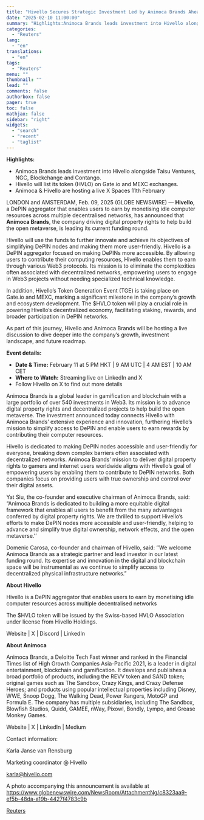 ```yaml
---
title: "Hivello Secures Strategic Investment Led by Animoca Brands Ahead of Token Listing"
date: "2025-02-10 11:00:00"
summary: "Highlights:Animoca Brands leads investment into Hivello alongside Taisu Ventures, NGC, Blockchange and Contango.Hivello will list its token (HVLO) on Gate.io and MEXC exchanges.Animoca &amp; Hivello are hosting a live X Spaces 11th FebruaryLONDON and AMSTERDAM, Feb. 09, 2025 (GLOBE NEWSWIRE) — Hivello, a DePIN aggregator that enables users to earn..."
categories:
  - "Reuters"
lang:
  - "en"
translations:
  - "en"
tags:
  - "Reuters"
menu: ""
thumbnail: ""
lead: ""
comments: false
authorbox: false
pager: true
toc: false
mathjax: false
sidebar: "right"
widgets:
  - "search"
  - "recent"
  - "taglist"
---
```


**Highlights:**

* Animoca Brands leads investment into Hivello alongside Taisu Ventures, NGC, Blockchange and Contango.
* Hivello will list its token (HVLO) on Gate.io and MEXC exchanges.
* Animoca & Hivello are hosting a live X Spaces 11th February

LONDON and AMSTERDAM, Feb. 09, 2025 (GLOBE NEWSWIRE) — **Hivello**, a DePIN aggregator that enables users to earn by monetising idle computer resources across multiple decentralised networks, has announced that **Animoca Brands**, the company driving digital property rights to help build the open metaverse, is leading its current funding round.

Hivello will use the funds to further innovate and achieve its objectives of simplifying DePIN nodes and making them more user-friendly. Hivello is a DePIN aggregator focused on making DePINs more accessible. By allowing users to contribute their computing resources, Hivello enables them to earn through various Web3 protocols. Its mission is to eliminate the complexities often associated with decentralized networks, empowering users to engage in Web3 projects without needing specialized technical knowledge.

In addition, Hivello’s Token Generation Event (TGE) is taking place on Gate.io and MEXC, marking a significant milestone in the company’s growth and ecosystem development. The $HVLO token will play a crucial role in powering Hivello’s decentralized economy, facilitating staking, rewards, and broader participation in DePIN networks.

As part of this journey, Hivello and Animoca Brands will be hosting a live discussion to dive deeper into the company’s growth, investment landscape, and future roadmap.

**Event details:**

* **Date & Time:** February 11 at 5 PM HKT | 9 AM UTC | 4 AM EST | 10 AM CET
* **Where to Watch:** Streaming live on LinkedIn and X
* Follow Hivello on X to find out more details

Animoca Brands is a global leader in gamification and blockchain with a large portfolio of over 540 investments in Web3. Its mission is to advance digital property rights and decentralized projects to help build the open metaverse. The investment announced today connects Hivello with Animoca Brands’ extensive experience and innovation, furthering Hivello’s mission to simplify access to DePIN and enable users to earn rewards by contributing their computer resources.

Hivello is dedicated to making DePIN nodes accessible and user-friendly for everyone, breaking down complex barriers often associated with decentralized networks. Animoca Brands’ mission to deliver digital property rights to gamers and internet users worldwide aligns with Hivello’s goal of empowering users by enabling them to contribute to DePIN networks. Both companies focus on providing users with true ownership and control over their digital assets.

Yat Siu, the co-founder and executive chairman of Animoca Brands, said: “Animoca Brands is dedicated to building a more equitable digital framework that enables all users to benefit from the many advantages conferred by digital property rights. We are thrilled to support Hivello’s efforts to make DePIN nodes more accessible and user-friendly, helping to advance and simplify true digital ownership, network effects, and the open metaverse.’’

Domenic Carosa, co-founder and chairman of Hivello, said: ‘’We welcome Animoca Brands as a strategic partner and lead investor in our latest funding round. Its expertise and innovation in the digital and blockchain space will be instrumental as we continue to simplify access to decentralized physical infrastructure networks.”

**About Hivello**

Hivello is a DePIN aggregator that enables users to earn by monetising idle computer resources across multiple decentralised networks

The $HVLO token will be issued by the Swiss-based HVLO Association under license from Hivello Holdings.

Website | X | Discord | LinkedIn

**About Animoca**

Animoca Brands, a Deloitte Tech Fast winner and ranked in the Financial Times list of High Growth Companies Asia-Pacific 2021, is a leader in digital entertainment, blockchain and gamification. It develops and publishes a broad portfolio of products, including the REVV token and SAND token; original games such as The Sandbox, Crazy Kings, and Crazy Defense Heroes; and products using popular intellectual properties including Disney, WWE, Snoop Dogg, The Walking Dead, Power Rangers, MotoGP and Formula E. The company has multiple subsidiaries, including The Sandbox, Blowfish Studios, Quidd, GAMEE, nWay, Pixowl, Bondly, Lympo, and Grease Monkey Games.

Website | X | LinkedIn | Medium

Contact information:

Karla Janse van Rensburg

Marketing coordinator @ Hivello

karla@hivello.com

A photo accompanying this announcement is available at https://www.globenewswire.com/NewsRoom/AttachmentNg/c8323aa9-ef5b-48da-a19b-4427f4783c9b

[Reuters](https://www.tradingview.com/news/reuters.com,2025-02-10:newsml_GNE6kxjwr:0-hivello-secures-strategic-investment-led-by-animoca-brands-ahead-of-token-listing/)
